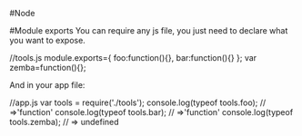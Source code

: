 #Node

#Module exports
  You can require any js file, you just need to declare what you want to expose.

  //tools.js
  module.exports={
    foo:function(){},
    bar:function(){}
  };
  var zemba=function(){};


  And in your app file:

  //app.js
  var tools = require('./tools');
  console.log(typeof tools.foo);   // =>'function'
  console.log(typeof tools.bar);   // =>'function'
  console.log(typeof tools.zemba); // => undefined
